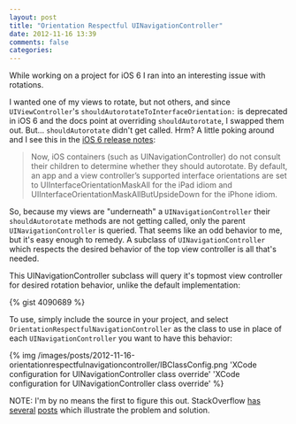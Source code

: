 ```yaml
---
layout: post
title: "Orientation Respectful UINavigationController"
date: 2012-11-16 13:39
comments: false
categories:
---
```


While working on a project for iOS 6 I ran into an interesting issue with rotations.

I wanted one of my views to rotate, but not others, and since `UIViewController`'s `shouldAutorotateToInterfaceOrientation:` is deprecated in iOS 6 and the docs point at overriding `shouldAutorotate`, I swapped them out. But... `shouldAutorotate` didn't get called. Hrm? A little poking around and I see this in the [iOS 6 release notes](http://developer.apple.com/library/ios/#releasenotes/General/RN-iOSSDK-6_0/_index.html):

> Now, iOS containers (such as UINavigationController) do not consult their children to
> determine whether they should autorotate. By default, an app and a view controller’s
> supported interface orientations are set to UIInterfaceOrientationMaskAll for the iPad
> idiom and UIInterfaceOrientationMaskAllButUpsideDown for the iPhone idiom.

So, because my views are "underneath" a `UINavigationController` their `shouldAutorotate` methods are not getting called, only the parent `UINavigationController` is queried. That seems like an odd behavior to me, but it's easy enough to remedy. A subclass of `UINavigationController` which respects the desired behavior of the top view controller is all that's needed.

This UINavigationController subclass will query it's topmost view controller for desired rotation behavior, unlike the default implementation:

{% gist 4090689 %}

To use, simply include the source in your project, and select `OrientationRespectfulNavigationController` as the class to use in place of each `UINavigationController` you want to have this behavior:

{% img /images/posts/2012-11-16-orientationrespectfulnavigationcontroller/IBClassConfig.png 'XCode configuration for UINavigationController class override' 'XCode configuration for UINavigationController class override' %}

NOTE: I'm by no means the first to figure this out. StackOverflow [has](http://stackoverflow.com/questions/12520030/how-to-force-a-uiviewcontroller-to-portait-orientation-in-ios-6) [several](http://stackoverflow.com/q/12777474/397210)  [posts](http://stackoverflow.com/a/12996924/397210) which illustrate the problem and solution.
